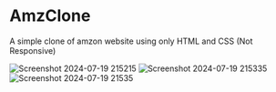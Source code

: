 # AmzClone

A simple clone of amzon website using only HTML and CSS (Not Responsive)

![Screenshot 2024-07-19 215215](https://github.com/user-attachments/assets/40984379-3c6b-4fb7-9684-f948aa7bfc40)
![Screenshot 2024-07-19 215335](https://github.com/user-attachments/assets/9f9c4d09-2ca3-4ca3-a059-49925f4ac6cb)
![Screenshot 2024-07-19 21535](https://github.com/user-attachments/assets/fb8d4b70-40b6-4629-b52b-c5e6286fb06a)

